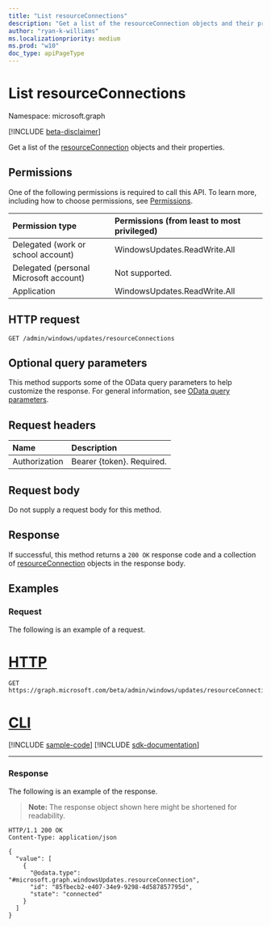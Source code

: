 ```yaml
---
title: "List resourceConnections"
description: "Get a list of the resourceConnection objects and their properties."
author: "ryan-k-williams"
ms.localizationpriority: medium
ms.prod: "w10"
doc_type: apiPageType
---
```


# List resourceConnections
Namespace: microsoft.graph

[!INCLUDE [beta-disclaimer](../../includes/beta-disclaimer.md)]

Get a list of the [resourceConnection](../resources/windowsupdates-resourceconnection.md) objects and their properties.

## Permissions
One of the following permissions is required to call this API. To learn more, including how to choose permissions, see [Permissions](/graph/permissions-reference).

|Permission type|Permissions (from least to most privileged)|
|:---|:---|
|Delegated (work or school account)|WindowsUpdates.ReadWrite.All|
|Delegated (personal Microsoft account)|Not supported.|
|Application|WindowsUpdates.ReadWrite.All|

## HTTP request

<!-- {
  "blockType": "ignored"
}
-->
``` http
GET /admin/windows/updates/resourceConnections
```

## Optional query parameters
This method supports some of the OData query parameters to help customize the response. For general information, see [OData query parameters](/graph/query-parameters).

## Request headers
|Name|Description|
|:---|:---|
|Authorization|Bearer {token}. Required.|

## Request body
Do not supply a request body for this method.

## Response

If successful, this method returns a `200 OK` response code and a collection of [resourceConnection](../resources/windowsupdates-resourceconnection.md) objects in the response body.

## Examples

### Request
The following is an example of a request.

# [HTTP](#tab/http)
<!-- {
  "blockType": "request",
  "name": "list_resourceconnection"
}
-->
``` http
GET https://graph.microsoft.com/beta/admin/windows/updates/resourceConnections
```

# [CLI](#tab/cli)
[!INCLUDE [sample-code](../includes/snippets/cli/list-resourceconnection-cli-snippets.md)]
[!INCLUDE [sdk-documentation](../includes/snippets/snippets-sdk-documentation-link.md)]

---

### Response
The following is an example of the response.
>**Note:** The response object shown here might be shortened for readability.
<!-- {
  "blockType": "response",
  "truncated": true,
  "@odata.type": "microsoft.graph.windowsUpdates.resourceConnection",
  "isCollection": true
}
-->
``` http
HTTP/1.1 200 OK
Content-Type: application/json

{
  "value": [
    {
      "@odata.type": "#microsoft.graph.windowsUpdates.resourceConnection",
      "id": "85fbecb2-e407-34e9-9298-4d587857795d",
      "state": "connected"
    }
  ]
}
```

